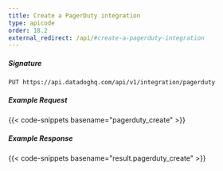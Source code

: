 ```yaml
---
title: Create a PagerDuty integration
type: apicode
order: 18.2
external_redirect: /api/#create-a-pagerduty-integration
---
```


##### Signature
`PUT https://api.datadoghq.com/api/v1/integration/pagerduty`

##### Example Request

{{< code-snippets basename="pagerduty_create" >}}

##### Example Response
{{< code-snippets basename="result.pagerduty_create" >}}
